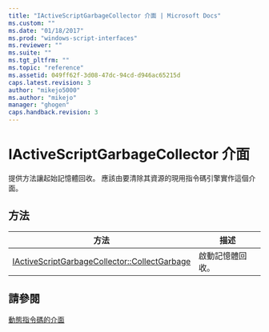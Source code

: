 ```yaml
---
title: "IActiveScriptGarbageCollector 介面 | Microsoft Docs"
ms.custom: ""
ms.date: "01/18/2017"
ms.prod: "windows-script-interfaces"
ms.reviewer: ""
ms.suite: ""
ms.tgt_pltfrm: ""
ms.topic: "reference"
ms.assetid: 049ff62f-3d08-47dc-94cd-d946ac65215d
caps.latest.revision: 3
author: "mikejo5000"
ms.author: "mikejo"
manager: "ghogen"
caps.handback.revision: 3
---
```

# IActiveScriptGarbageCollector 介面
提供方法讓起始記憶體回收。  應該由要清除其資源的現用指令碼引擎實作這個介面。  
  
## 方法  
  
|方法|描述|  
|--------|--------|  
|[IActiveScriptGarbageCollector::CollectGarbage](../../winscript/reference/iactivescriptgarbagecollector-collectgarbage.md)|啟動記憶體回收。|  
  
## 請參閱  
 [動態指令碼的介面](../../winscript/reference/active-script-interfaces.md)